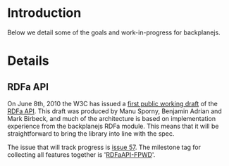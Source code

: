 # Introduction #

Below we detail some of the goals and work-in-progress for backplanejs.

# Details #

## RDFa API ##

On June 8th, 2010 the W3C has issued a [first public working draft](http://www.w3.org/TR/2010/WD-rdfa-api-20100608/) of the [RDFa API](http://www.w3.org/TR/rdfa-api/). This draft was produced by Manu Sporny, Benjamin Adrian and Mark Birbeck, and much of the architecture is based on implementation experience from the backplanejs RDFa module. This means that it will be straightforward to bring the library into line with the spec.

The issue that will track progress is [issue 57](http://code.google.com/p/backplanejs/issues/detail?id=57). The milestone tag for collecting all features together is '[RDFaAPI-FPWD](http://code.google.com/p/backplanejs/issues/list?q=label:Milestone-RDFaAPI-FPWD)'.